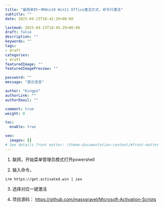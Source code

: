 ```yaml
---
title: "最简单的一种Win10 Win11 Office激活方式，命令行激活"
subtitle: ""
date: 2025-04-23T10:42:29+08:00

lastmod: 2025-04-23T10:45:29+08:00
draft: false
description: ""
keywords: ""
tags:
- draft
categories:
- draft
featuredImage: ""
featuredImagePreview: ""

password: ""
message: "提示信息"

author: "Kingpo"
authorLink: ""
authorEmail: ""

comment: true
weight: 0

toc:
  enable: true

seo:
  images: []
# See details front matter: /theme-documentation-content/#front-matter
---
```


<!--more-->



1. 联网，开始菜单管理员模式打开powershell

2. 输入命令，
```
irm https://get.activated.win | iex
```

3. 选择对应一键激活

4. 项目源码：
https://github.com/massgravel/Microsoft-Activation-Scripts